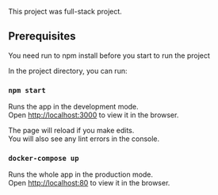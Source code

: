 This project was full-stack project.

## Prerequisites

You need run to npm install before you start to run the project

In the project directory, you can run:

### `npm start`

Runs the app in the development mode.<br>
Open [http://localhost:3000](http://localhost:3000) to view it in the browser.

The page will reload if you make edits.<br>
You will also see any lint errors in the console.

### `docker-compose up`

Runs the whole app in the production mode. <br>
Open [http://localhost:80](http://localhost:80) to view it in the browser.

